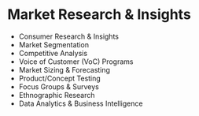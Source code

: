 # Market Research & Insights

- Consumer Research & Insights
- Market Segmentation
- Competitive Analysis
- Voice of Customer (VoC) Programs
- Market Sizing & Forecasting
- Product/Concept Testing
- Focus Groups & Surveys
- Ethnographic Research
- Data Analytics & Business Intelligence